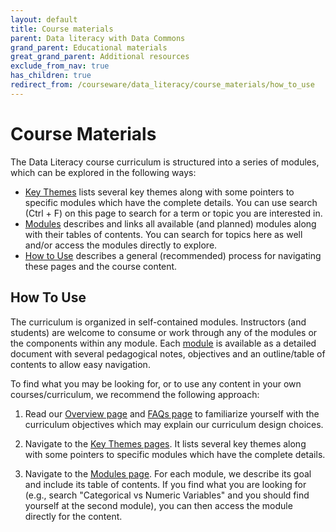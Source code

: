 ```yaml
---
layout: default
title: Course materials
parent: Data literacy with Data Commons
grand_parent: Educational materials
great_grand_parent: Additional resources
exclude_from_nav: true
has_children: true
redirect_from: /courseware/data_literacy/course_materials/how_to_use
---
```


# Course Materials

The Data Literacy course curriculum is structured into a series of modules, which can be explored in the following ways:

- [Key Themes](key_themes.html) lists several key themes along with some pointers to specific modules which have the complete details. You can use search (Ctrl + F) on this page to search for a term or topic you are interested in.
- [Modules](modules.html) describes and links all available (and planned) modules along with their tables of contents. You can search for topics here as well and/or access the modules directly to explore.
- [How to Use](how_to_use.html) describes a general (recommended) process for navigating these pages and the course content.

## How To Use

The curriculum is organized in self-contained modules. Instructors (and students) are welcome to consume or work through any of the modules or the components within any module. Each [module](modules.html) is available as a detailed document with several pedagogical notes, objectives and an outline/table of contents to allow easy navigation.

To find what you may be looking for, or to use any content in your own courses/curriculum, we recommend the following approach:

1. Read our [Overview page](../overview.html) and [FAQs page](../faqs.html) to familiarize yourself with the curriculum objectives which may explain our curriculum design choices.

2. Navigate to the [Key Themes pages](key_themes.html). It lists several key themes along with some pointers to specific modules which have the complete details.

3. Navigate to the [Modules page](modules.html). For each module, we describe its goal and include its table of contents. If you find what you are looking for (e.g., search "Categorical vs Numeric Variables" and you should find yourself at the second module), you can then access the module directly for the content.